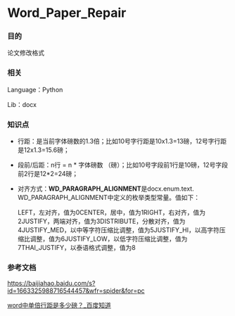 # Word_Paper_Repair
### 目的

论文修改格式



### 相关

Language：Python

Lib：docx



### 知识点

- 行距：是当前字体磅数的1.3倍；比如10号字行距是10x1.3=13磅，12号字行距是12x1.3=15.6磅；
- 段前/后距：n行 = n * 字体磅数 （磅）；比如10号字段前1行是10磅，12号字段前2行是12*2=24磅；

- 对齐方式：**WD_PARAGRAPH_ALIGNMENT**是docx.enum.text. WD_PARAGRAPH_ALIGNMENT中定义的枚举类型常量。值如下：

  LEFT，左对齐，值为0CENTER，居中，值为1RIGHT，右对齐，值为2JUSTIFY，两端对齐，值为3DISTRIBUTE，分散对齐，值为4JUSTIFY_MED，以中等字符压缩比调整，值为5JUSTIFY_HI，以高字符压缩比调整，值为6JUSTIFY_LOW，以低字符压缩比调整，值为7THAI_JUSTIFY，以泰语格式调整，值为8







### 参考文档

https://baijiahao.baidu.com/s?id=1663325988716544457&wfr=spider&for=pc

[word中单倍行距是多少磅？_百度知道](https://zhidao.baidu.com/question/2386464.html)